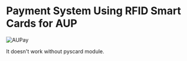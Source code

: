 # Payment System Using RFID Smart Cards for AUP

![AUPay](https://github.com/janicolou/AUPay/assets/68493723/9d6daa50-4888-4943-a332-21f64334fa20)

It doesn't work without pyscard module.
